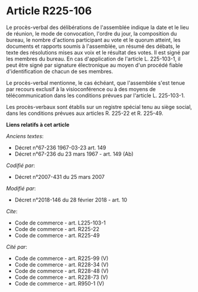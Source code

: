 # Article R225-106

Le procès-verbal des délibérations de l'assemblée indique la date et le lieu de réunion, le mode de convocation, l'ordre du
jour, la composition du bureau, le nombre d'actions participant au vote et le quorum atteint, les documents et rapports
soumis à l'assemblée, un résumé des débats, le texte des résolutions mises aux voix et le résultat des votes. Il est signé
par les membres du bureau. En cas d'application de l'article L. 225-103-1, il peut être signé par signature électronique au
moyen d'un procédé fiable d'identification de chacun de ses membres. 

Le procès-verbal mentionne, le cas échéant, que l'assemblée s'est tenue par recours exclusif à la visioconférence ou à des
moyens de télécommunication dans les conditions prévues par l'article L. 225-103-1. 

Les procès-verbaux sont établis sur un registre spécial tenu au siège social, dans les conditions prévues aux articles R.
225-22 et R. 225-49.

**Liens relatifs à cet article**

_Anciens textes_:

  - Décret n°67-236 1967-03-23 art. 149
  - Décret n°67-236 du 23 mars 1967 - art. 149 (Ab)

_Codifié par_:

  - Décret n°2007-431 du 25 mars 2007

_Modifié par_:

  - Décret n°2018-146 du 28 février 2018 - art. 10

_Cite_:

  - Code de commerce - art. L225-103-1
  - Code de commerce - art. R225-22
  - Code de commerce - art. R225-49

_Cité par_:

  - Code de commerce - art. R225-99 (V)
  - Code de commerce - art. R228-34 (V)
  - Code de commerce - art. R228-48 (V)
  - Code de commerce - art. R228-73 (V)
  - Code de commerce - art. R950-1 (V)
